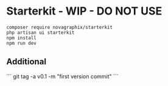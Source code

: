 # Starterkit - WIP - DO NOT USE

```
composer require novagraphix/starterkit
php artisan ui starterkit
npm install
npm run dev
```

## Additional

´´´
git tag -a v0.1 -m "first version commit"
´´´
